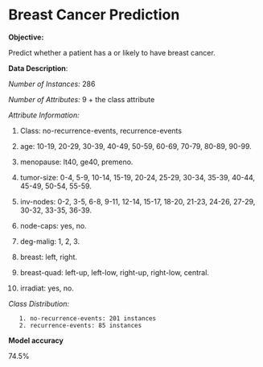 # Breast Cancer Prediction

**Objective:**

Predict whether a patient has a or likely to have breast cancer.

**Data Description**:

 *Number of Instances:* 286

*Number of Attributes:* 9 + the class attribute

*Attribute Information:*

1. Class: no-recurrence-events, recurrence-events
2. age: 10-19, 20-29, 30-39, 40-49, 50-59, 60-69, 70-79, 80-89, 90-99.
3. menopause: lt40, ge40, premeno.
4. tumor-size: 0-4, 5-9, 10-14, 15-19, 20-24, 25-29, 30-34, 35-39, 40-44, 45-49, 50-54, 55-59.
5. inv-nodes: 0-2, 3-5, 6-8, 9-11, 12-14, 15-17, 18-20, 21-23, 24-26, 27-29, 30-32, 33-35, 36-39.
6. node-caps: yes, no.
7. deg-malig: 1, 2, 3.
8. breast: left, right.
9. breast-quad: left-up, left-low, right-up,	right-low, central.

  10. irradiat:	yes, no.

*Class Distribution:*

       1. no-recurrence-events: 201 instances
       2. recurrence-events: 85 instances

**Model accuracy**

74.5%

